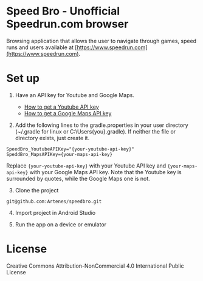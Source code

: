 # Speed Bro - Unofficial Speedrun.com browser

Browsing application that allows the user to navigate through games, speed runs and users available at [https://www.speedrun.com](https://www.speedrun.com).

# Set up

1. Have an API key for Youtube and Google Maps.
    - [How to get a Youtube API key](https://developers.google.com/youtube/android/player/register)
    - [How to get a Google Maps API key](https://developers.google.com/maps/documentation/android-sdk/signup)

2. Add the following lines to the gradle.properties in your user directory (~/.gradle for linux or C:\Users\{you}\.gradle). If neither the file or directory exists, just create it.

````
SpeedBro_YoutubeAPIKey="{your-youtube-api-key}"
SpeddBro_MapsAPIKey={your-maps-api-key}
````

Replace ``{your-youtube-api-key}`` with your Youtube API key and ``{your-maps-api-key}`` with your Google Maps API key. Note that the Youtube key is surrounded by quotes, while the Google Maps one is not. 


3. Clone the project
```
git@github.com:Artenes/speedbro.git
```

4. Import project in Android Studio

5. Run the app on a device or emulator

# License

Creative Commons Attribution-NonCommercial 4.0 International Public License